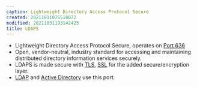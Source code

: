 ```yaml
---
caption: Lightweight Directory Access Protocol Secure
created: 20211011075518072
modified: 20211031193142425
title: LDAPS
---
```


- Lightweight Directory Access Protocol Secure, operates on [Port 636](#Port%20636)
- Open, vendor-neutral, industry standard for accessing and maintaining distributed directory information services securely.
- LDAPS is made secure with [TLS](#TLS), [SSL](#SSL) for the added secure/encryption layer.
- [LDAP](#LDAP) and [Active Directory](#Active%20Directory) use this port.
